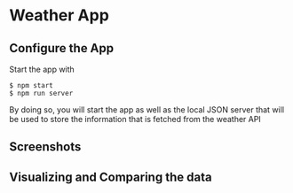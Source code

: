 # Weather App

## Configure the App

Start the app with
```
$ npm start 
$ npm run server
```
By doing so, you will start the app as well as the local JSON server that will
be used to store the information that is fetched from the weather API

## Screenshots


## Visualizing and Comparing the data

